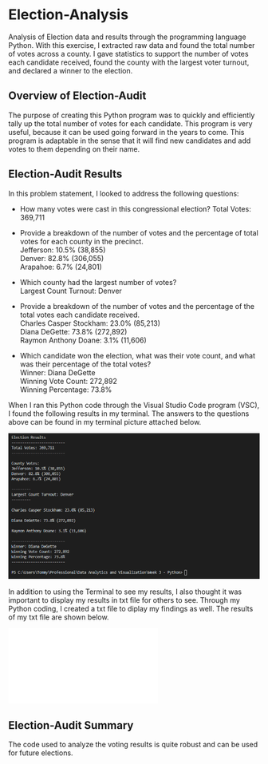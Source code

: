 # Election-Analysis
Analysis of Election data and results through the programming language Python. With this exercise, I extracted raw data and found the total number of votes across a county. I gave statistics to support the number of votes each candidate received, found the county with the largest voter turnout, and declared a winner to the election.

## Overview of Election-Audit
The purpose of creating this Python program was to quickly and efficiently tally up the total number of votes for each candidate. This program is very useful, because it can be used going forward in the years to come. This program is adaptable in the sense that it will find new candidates and add votes to them depending on their name.

## Election-Audit Results
In this problem statement, I looked to address the following questions:

* How many votes were cast in this congressional election?
Total Votes: 369,711

* Provide a breakdown of the number of votes and the percentage of total votes for each county in the precinct.\
Jefferson: 10.5% (38,855)\
Denver: 82.8% (306,055)\
Arapahoe: 6.7% (24,801)

* Which county had the largest number of votes?\
Largest Count Turnout: Denver

* Provide a breakdown of the number of votes and the percentage of the total votes each candidate received.\
Charles Casper Stockham: 23.0% (85,213)\
Diana DeGette: 73.8% (272,892)\
Raymon Anthony Doane: 3.1% (11,606)

* Which candidate won the election, what was their vote count, and what was their percentage of the total votes?\
Winner: Diana DeGette\
Winning Vote Count: 272,892\
Winning Percentage: 73.8%

When I ran this Python code through the Visual Studio Code program (VSC), I found the following results in my terminal. The answers to the questions above can be found in my terminal picture attached below.

![Voting Results](Resources/ResultsToTerminal.PNG)

In addition to using the Terminal to see my results, I also thought it was important to display my results in txt file for others to see. Through my Python coding, I created a txt file to diplay my findings as well. The results of my txt file are shown below.

![Voting Results from txt](Analysis/election_results.txt)

## Election-Audit Summary
The code used to analyze the voting results is quite robust and can be used for future elections.
